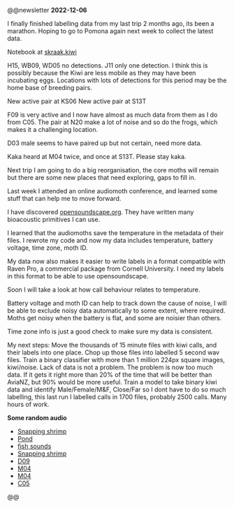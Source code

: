 @@newsletter
__2022-12-06__

I finally finished labelling data from my  last trip 2  months ago, its been a marathon. Hoping to go to Pomona again next week to collect the latest data.

Notebook at [skraak.kiwi](https://skraak.kiwi)

H15, WB09, WD05  no detections.
J11  only one detection.
I think this is possibly because the Kiwi are less mobile as they may have  been incubating eggs. Locations with lots of detections for this period may be  the home base of breeding pairs.

New active pair at KS06
New active pair at S13T

F09 is very active and I now have almost as much data from them as I do from C05.
The pair at N20 make a lot of noise and so do the frogs, which  makes it a challenging location.

D03 male seems to  have paired up  but not certain, need more data.

Kaka heard at M04 twice, and once at S13T. Please stay kaka.

Next trip I am  going to do a big reorganisation, the core moths will remain but there are some new places that need exploring, gaps to fill in. 

Last week I attended an online audiomoth conference, and learned some stuff that can help me to move forward.

I have discovered [opensoundscape.org](http://opensoundscape.org/en/latest/index.html). They have  written many bioacoustic primitives I can use.

I learned that  the audiomoths save the temperature in the metadata of their files. I rewrote my code and  now my data includes temperature, battery voltage, time zone, moth ID. 

My data now also makes it easier to write labels in a format compatible with Raven Pro, a commercial package from Cornell University. I need my labels in this format to be able to use opensoundscape.

Soon I will take a look at how call behaviour relates to temperature. 

Battery voltage and moth ID can help to track down the cause  of noise, I will be able to exclude noisy data automatically to some extent, where required. Moths get noisy when the battery is flat, and some are noisier than others.

Time zone info is just a good check to make sure my data is consistent.

My next steps:
	Move the thousands of 15 minute files with kiwi calls, and their labels into one place.
	Chop up those files into labelled 5 second wav files.
	Train a binary classifier with more than 1 million 224px  square images, kiwi/noise. Lack of data is  not a problem. The problem is now too much data.
	If it gets  it right more than 20% of the time that will be better  than AviaNZ, but 90% would be more useful.
	Train a model to  take binary kiwi data and identify Male/Female/M&F, Close/Far so I dont  have to  do so much labelling, this last run I labelled  calls in 1700 files, probably 2500 calls. Many hours of work.

__Some  random audio__
-  [Snapping shrimp](https://res.cloudinary.com/dofwwje6q/video/upload/v1670288844/Pomona/Snapping_shrimp_8sec_uxvds1.wav)
-  [Pond](https://res.cloudinary.com/dofwwje6q/video/upload/v1670288844/Pomona/Pond_Example_vb389p.wav)
-  [fish sounds](https://res.cloudinary.com/dofwwje6q/video/upload/v1670288844/Pomona/Layered_fish_sounds_credit_Tim_Lamont_University_of_Exeter_wgh3ou.wav)
-  [Snapping shrimp](https://res.cloudinary.com/dofwwje6q/video/upload/v1670288844/Pomona/Snapping_shrimp_8sec_uxvds1.wav)
-  [D09](https://res.cloudinary.com/dofwwje6q/video/upload/v1670289076/Pomona/D09-20220926_040001_bvkvpo.wav)
-  [M04](https://res.cloudinary.com/dofwwje6q/video/upload/v1670289078/Pomona/M04_20220914_200000_i9yks7.wav)
-  [M04](https://res.cloudinary.com/dofwwje6q/video/upload/v1670289079/Pomona/M04_20220903_194500_e0pdui.wav)
-  [C05](https://res.cloudinary.com/dofwwje6q/video/upload/v1670289079/Pomona/C05-20220923_194501_amrpnw.wav)


@@
